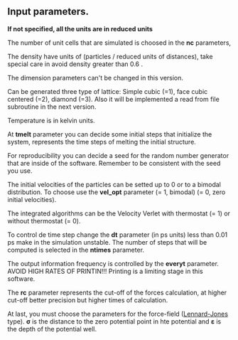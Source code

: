 ## Input parameters. <a name = "parameters"></a>

**If not specified, all the units are in reduced units**

The number of unit cells that are simulated is choosed in the **nc** parameters, 

The density have units of (particles / reduced units of distances), take special care in avoid density greater than 0.6 .

The dimension parameters can't be changed in this version.

Can be generated three type of lattice: Simple cubic (=1), face cubic centered (=2), diamond (=3). Also it will be implemented a read from file subroutine in the next version.

Temperature is in kelvin units.

At **tmelt** parameter you can decide some initial steps that initialize the system, represents the time steps of melting the initial structure.

For reproducibility you can decide a seed for the random number generator that are inside of the software. Remember to be consistent with the seed you use.

The initial velocities of the particles can be setted up to 0 or to a bimodal distribution. To choose use the **vel_opt** parameter (= 1, bimodal) (= 0, zero initial velocities).

The integrated algorithms can be the Velocity Verlet with thermostat (= 1) or without thermostat (= 0). 

To control de time step change the **dt** parameter (in ps units) less than 0.01 ps make in the simulation unstable. The number of steps that will be computed is selected in the **ntimes** parameter. 

The output information frequency is controlled by the **everyt** parameter. AVOID HIGH RATES OF PRINTIN!!! Printing is a limiting stage in this software.

The **rc** parameter represents the cut-off of the forces calculation, at higher cut-off better precision but higher times of calculation.

At last, you must choose the parameters for the force-field ([Lennard-Jones](https://es.wikipedia.org/wiki/Potencial_de_Lennard-Jones) type). **σ** is the distance to the zero potential point in hte potential and **ε** is the depth of the potential well.
